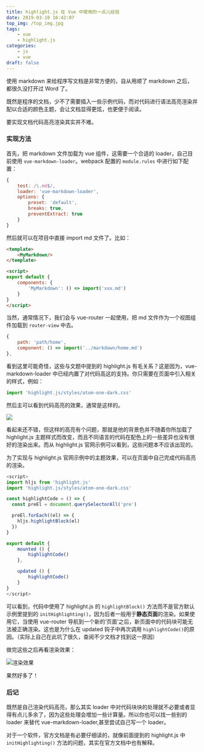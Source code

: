 ```yaml
---
title: highlight.js 在 Vue 中使用的一点儿经验
date: 2019-03-10 16:42:07
top_img: /top_img.jpg
tags:
    - vue
    - highlight.js
categories:
    - js
    - vue
draft: false
---
```


使用 markdown 来给程序写文档是非常方便的，自从用顺了 markdown 之后，都很久没打开过 Word 了。

既然是程序的文档，少不了需要插入一些示例代码，而对代码进行语法高亮渲染并配以合适的颜色主题，会让文档显得更炫，也更便于阅读。

要实现文档代码高亮渲染其实并不难。

### 实现方法

首先，把 markdown 文件加载为 vue 组件，这需要一个合适的 loader，自己目前使用 `vue-markdown-loader`。webpack 配置的 `module.rules` 中进行如下配置：

```js
{
    test: /\.md$/,
    loader: 'vue-markdown-loader',
    options: {
        preset: 'default',
        breaks: true,
        preventExtract: true
    }
}
```

然后就可以在项目中直接 import md 文件了。比如：

```html
<template>
    <MyMarkdown/>
</template>

<script>
export default {
    components: {
        'MyMarkdown': () => import('xxx.md')
    }
}
</script>
```

当然，通常情况下，我们会与 vue-router 一起使用，把 md 文件作为一个视图组件加载到 `router-view` 中去。

```js
{
    path: 'path/home',
    component: () => import('../markdown/home.md')
},
```

看到这里可能奇怪，这些与文题中提到的 highlight.js 有毛关系？这是因为，vue-markdown-loader 中已经内置了对代码高这的支持。你只需要在页面中引入相关的样式，例如： 

```js
import 'highlight.js/styles/atom-one-dark.css'
```

然后主可以看到代码高亮的效果，通常是这样的。

![](./一般效果.png)


看起来还不错，但这样的高亮有个问题，那就是他的背景色并不随着你所加载了 highlight.js 主题样式而改变，而且不同语言的代码在配色上的一些差异也没有很好的渲染出来。而从 highlight.js 官网示例可以看到，这些问题本不应该出现的。

为了实现与 highlight.js 官网示例中的主题效果，可以在页面中自己完成代码高亮的渲染。

```js
<script>
import hljs from 'highlight.js'
import 'highlight.js/styles/atom-one-dark.css'

const highlightCode = () => {
  const preEl = document.querySelectorAll('pre')

  preEl.forEach((el) => {
    hljs.highlightBlock(el)
  })
}

export default {
    mounted () {
        highlightCode()
    },

    updated () {
        highlightCode()
    }
}
</script>
```

可以看到，代码中使用了 highlight.js 的 `highlightBlock()` 方法而不是官方默认示例里提到的 `initHighlighting()`，因为后者一般用于**静态页面**的渲染。如果使用它，当使用 vue-router 导航到一个新的‘页面’之后，新页面中的代码块可能无法被正确渲染。这也是为什么在 updated 钩子中再次调用 `highlightCode()`的原因。（实际上自己在此坑了很久，查阅不少文档才找到这一原因）

做完这些之后再看渲染效果：

![渲染效果](./渲染效果.png)

果然好多了！

### 后记

既然是自己渲染代码高亮，那么其实 loader 中对代码块块的处理就不必要或者显得有点儿多余了，因为这些处理会增加一些计算量。所以你也可以找一些别的 loader 来替代 vue-markdown-loader,甚至尝试自己写一个 loader。

对于一个软件，官方文档是有必要仔细读的，就像前面提到的 highlight.js 中 `initHighlighting()` 方法的问题，其实在官方文档中也有解释。
